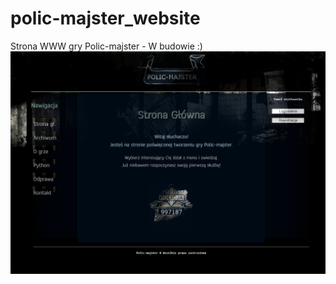 # polic-majster_website
Strona WWW gry Polic-majster - W budowie :)
[![N|Solid](https://github.com/policmajsterdev/polic-majster_website/blob/main/wwwq.png)](https://github.com/policmajsterdev/game)
